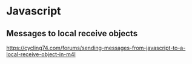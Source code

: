 # Javascript

## Messages to local receive objects

<https://cycling74.com/forums/sending-messages-from-javascript-to-a-local-receive-object-in-m4l>
